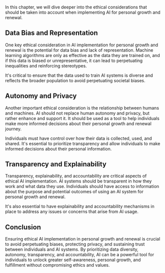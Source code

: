 
In this chapter, we will dive deeper into the ethical considerations that should be taken into account when implementing AI for personal growth and renewal.

Data Bias and Representation
----------------------------

One key ethical consideration in AI implementation for personal growth and renewal is the potential for data bias and lack of representation. Machine learning algorithms are only as effective as the data they are trained on, and if this data is biased or unrepresentative, it can lead to perpetuating inequalities and reinforcing stereotypes.

It's critical to ensure that the data used to train AI systems is diverse and reflects the broader population to avoid perpetuating societal biases.

Autonomy and Privacy
--------------------

Another important ethical consideration is the relationship between humans and machines. AI should not replace human autonomy and privacy, but rather enhance and support it. It should be used as a tool to help individuals make more informed decisions about their personal growth and renewal journey.

Individuals must have control over how their data is collected, used, and shared. It's essential to prioritize transparency and allow individuals to make informed decisions about their personal information.

Transparency and Explainability
-------------------------------

Transparency, explainability, and accountability are critical aspects of ethical AI implementation. AI systems should be transparent in how they work and what data they use. Individuals should have access to information about the purpose and potential outcomes of using an AI system for personal growth and renewal.

It's also essential to have explainability and accountability mechanisms in place to address any issues or concerns that arise from AI usage.

Conclusion
----------

Ensuring ethical AI implementation in personal growth and renewal is crucial to avoid perpetuating biases, protecting privacy, and sustaining trust between individuals and AI systems. By prioritizing data diversity, autonomy, transparency, and accountability, AI can be a powerful tool for individuals to unlock greater self-awareness, personal growth, and fulfillment without compromising ethics and values.

